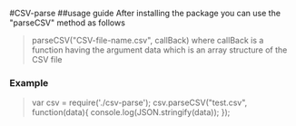 #CSV-parse
##usage guide
After installing the package you can use the "parseCSV" method as follows

> parseCSV("CSV-file-name.csv", callBack)
> where callBack is a function having the argument data which is an array structure of the CSV file

### Example
> var csv = require('./csv-parse');
> csv.parseCSV("test.csv", function(data){
>   console.log(JSON.stringify(data));
> });